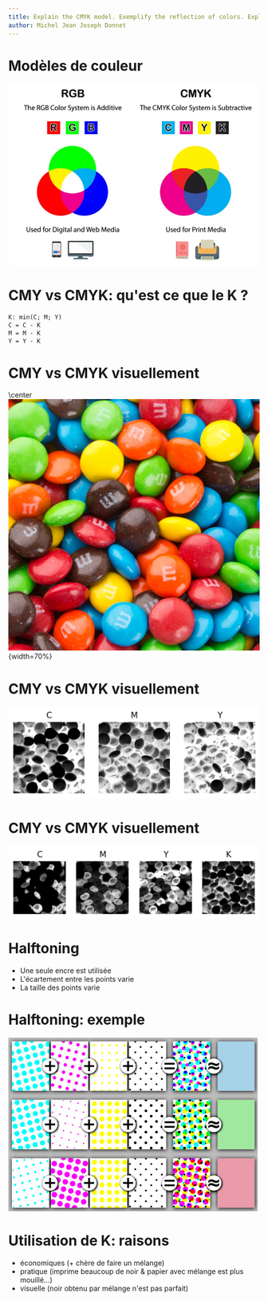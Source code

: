 ```yaml
---
title: Explain the CMYK model. Exemplify the reflection of colors. Explain the principles of halftoning. Why is K used in CMYK model in practice, while it is enough to have CMY to simulate any color?
author: Michel Jean Joseph Donnet
---
```


# Modèles de couleur

![Source: color-meanings.com](./images/cmyk.png)

# CMY vs CMYK: qu'est ce que le K ?

```text
K: min(C; M; Y)
C = C - K
M = M - K
Y = Y - K
```

# CMY vs CMYK visuellement

\center ![](./images/cmy_0.png){width=70%}

# CMY vs CMYK visuellement

![](./images/cmy_1.png)

# CMY vs CMYK visuellement

![](./images/cmy_2.png)

# Halftoning

- Une seule encre est utilisée
- L'écartement entre les points varie
- La taille des points varie

# Halftoning: exemple

![Wikipedia](./images/halftoning.png)

# Utilisation de K: raisons

- économiques (+ chère de faire un mélange)
- pratique (imprime beaucoup de noir & papier avec mélange est plus mouillé...)
- visuelle (noir obtenu par mélange n'est pas parfait)
